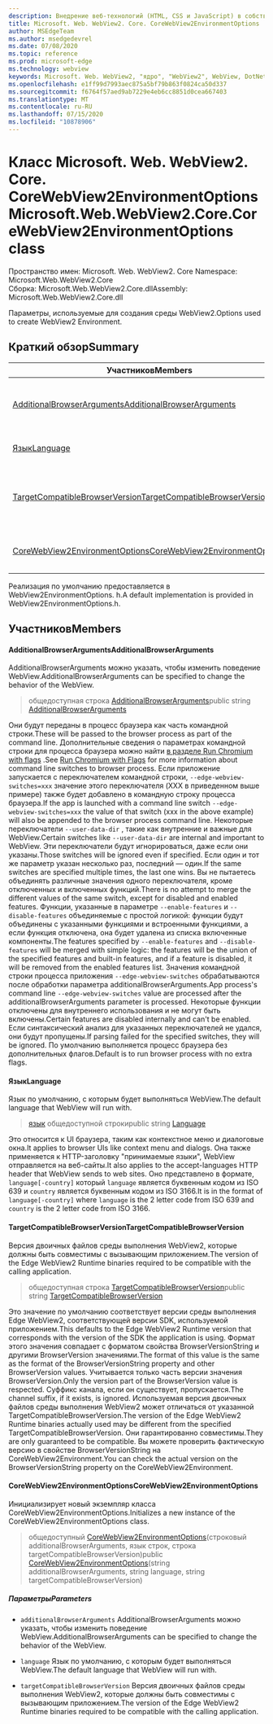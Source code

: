 ```yaml
---
description: Внедрение веб-технологий (HTML, CSS и JavaScript) в собственные приложения с помощью элемента управления Microsoft Edge WebView2
title: Microsoft. Web. WebView2. Core. CoreWebView2EnvironmentOptions
author: MSEdgeTeam
ms.author: msedgedevrel
ms.date: 07/08/2020
ms.topic: reference
ms.prod: microsoft-edge
ms.technology: webview
keywords: Microsoft. Web. WebView2, "ядро", "WebView2", WebView, DotNet, WPF, WinForms, App, EDGE, CoreWebView2, CoreWebView2Controller, браузерный элемент управления, EDGE HTML, Microsoft. Web. WebView2
ms.openlocfilehash: e1ff99d7993aec875a5bf79b863f0824ca50d337
ms.sourcegitcommit: f6764f57aed9ab7229e4eb6cc8851d0cea667403
ms.translationtype: MT
ms.contentlocale: ru-RU
ms.lasthandoff: 07/15/2020
ms.locfileid: "10878906"
---
```

# <span data-ttu-id="4c9a5-104">Класс Microsoft. Web. WebView2. Core. CoreWebView2EnvironmentOptions</span><span class="sxs-lookup"><span data-stu-id="4c9a5-104">Microsoft.Web.WebView2.Core.CoreWebView2EnvironmentOptions class</span></span> 

<span data-ttu-id="4c9a5-105">Пространство имен: Microsoft. Web. WebView2. Core </span><span class="sxs-lookup"><span data-stu-id="4c9a5-105">Namespace: Microsoft.Web.WebView2.Core</span></span>\
<span data-ttu-id="4c9a5-106">Сборка: Microsoft.Web.WebView2.Core.dll</span><span class="sxs-lookup"><span data-stu-id="4c9a5-106">Assembly: Microsoft.Web.WebView2.Core.dll</span></span>

<span data-ttu-id="4c9a5-107">Параметры, используемые для создания среды WebView2.</span><span class="sxs-lookup"><span data-stu-id="4c9a5-107">Options used to create WebView2 Environment.</span></span>

## <span data-ttu-id="4c9a5-108">Краткий обзор</span><span class="sxs-lookup"><span data-stu-id="4c9a5-108">Summary</span></span>

 <span data-ttu-id="4c9a5-109">Участников</span><span class="sxs-lookup"><span data-stu-id="4c9a5-109">Members</span></span>                        | <span data-ttu-id="4c9a5-110">Описания</span><span class="sxs-lookup"><span data-stu-id="4c9a5-110">Descriptions</span></span>
--------------------------------|---------------------------------------------
[<span data-ttu-id="4c9a5-111">AdditionalBrowserArguments</span><span class="sxs-lookup"><span data-stu-id="4c9a5-111">AdditionalBrowserArguments</span></span>](#additionalbrowserarguments) | <span data-ttu-id="4c9a5-112">AdditionalBrowserArguments можно указать, чтобы изменить поведение WebView.</span><span class="sxs-lookup"><span data-stu-id="4c9a5-112">AdditionalBrowserArguments can be specified to change the behavior of the WebView.</span></span>
[<span data-ttu-id="4c9a5-113">Язык</span><span class="sxs-lookup"><span data-stu-id="4c9a5-113">Language</span></span>](#language) | <span data-ttu-id="4c9a5-114">Язык по умолчанию, с которым будет выполняться WebView.</span><span class="sxs-lookup"><span data-stu-id="4c9a5-114">The default language that WebView will run with.</span></span>
[<span data-ttu-id="4c9a5-115">TargetCompatibleBrowserVersion</span><span class="sxs-lookup"><span data-stu-id="4c9a5-115">TargetCompatibleBrowserVersion</span></span>](#targetcompatiblebrowserversion) | <span data-ttu-id="4c9a5-116">Версия двоичных файлов среды выполнения WebView2, которые должны быть совместимы с вызывающим приложением.</span><span class="sxs-lookup"><span data-stu-id="4c9a5-116">The version of the Edge WebView2 Runtime binaries required to be compatible with the calling application.</span></span>
[<span data-ttu-id="4c9a5-117">CoreWebView2EnvironmentOptions</span><span class="sxs-lookup"><span data-stu-id="4c9a5-117">CoreWebView2EnvironmentOptions</span></span>](#corewebview2environmentoptions) | <span data-ttu-id="4c9a5-118">Инициализирует новый экземпляр класса CoreWebView2EnvironmentOptions.</span><span class="sxs-lookup"><span data-stu-id="4c9a5-118">Initializes a new instance of the CoreWebView2EnvironmentOptions class.</span></span>

<span data-ttu-id="4c9a5-119">Реализация по умолчанию предоставляется в WebView2EnvironmentOptions. h.</span><span class="sxs-lookup"><span data-stu-id="4c9a5-119">A default implementation is provided in WebView2EnvironmentOptions.h.</span></span>

## <span data-ttu-id="4c9a5-120">Участников</span><span class="sxs-lookup"><span data-stu-id="4c9a5-120">Members</span></span>

#### <span data-ttu-id="4c9a5-121">AdditionalBrowserArguments</span><span class="sxs-lookup"><span data-stu-id="4c9a5-121">AdditionalBrowserArguments</span></span> 

<span data-ttu-id="4c9a5-122">AdditionalBrowserArguments можно указать, чтобы изменить поведение WebView.</span><span class="sxs-lookup"><span data-stu-id="4c9a5-122">AdditionalBrowserArguments can be specified to change the behavior of the WebView.</span></span>

> <span data-ttu-id="4c9a5-123">общедоступная строка [AdditionalBrowserArguments](#additionalbrowserarguments)</span><span class="sxs-lookup"><span data-stu-id="4c9a5-123">public string [AdditionalBrowserArguments](#additionalbrowserarguments)</span></span>

<span data-ttu-id="4c9a5-124">Они будут переданы в процесс браузера как часть командной строки.</span><span class="sxs-lookup"><span data-stu-id="4c9a5-124">These will be passed to the browser process as part of the command line.</span></span> <span data-ttu-id="4c9a5-125">Дополнительные сведения о параметрах командной строки для процесса браузера можно найти [в разделе Run Chromium with flags](https://aka.ms/RunChromiumWithFlags) .</span><span class="sxs-lookup"><span data-stu-id="4c9a5-125">See [Run Chromium with Flags](https://aka.ms/RunChromiumWithFlags) for more information about command line switches to browser process.</span></span> <span data-ttu-id="4c9a5-126">Если приложение запускается с переключателем командной строки, `--edge-webview-switches=xxx` значение этого переключателя (XXX в приведенном выше примере) также будет добавлено в командную строку процесса браузера.</span><span class="sxs-lookup"><span data-stu-id="4c9a5-126">If the app is launched with a command line switch `--edge-webview-switches=xxx` the value of that switch (xxx in the above example) will also be appended to the browser process command line.</span></span> <span data-ttu-id="4c9a5-127">Некоторые переключатели `--user-data-dir` , такие как внутренние и важные для WebView.</span><span class="sxs-lookup"><span data-stu-id="4c9a5-127">Certain switches like `--user-data-dir` are internal and important to WebView.</span></span> <span data-ttu-id="4c9a5-128">Эти переключатели будут игнорироваться, даже если они указаны.</span><span class="sxs-lookup"><span data-stu-id="4c9a5-128">Those switches will be ignored even if specified.</span></span> <span data-ttu-id="4c9a5-129">Если один и тот же параметр указан несколько раз, последний — один.</span><span class="sxs-lookup"><span data-stu-id="4c9a5-129">If the same switches are specified multiple times, the last one wins.</span></span> <span data-ttu-id="4c9a5-130">Вы не пытаетесь объединять различные значения одного переключателя, кроме отключенных и включенных функций.</span><span class="sxs-lookup"><span data-stu-id="4c9a5-130">There is no attempt to merge the different values of the same switch, except for disabled and enabled features.</span></span> <span data-ttu-id="4c9a5-131">Функции, указанные в параметре `--enable-features` и `--disable-features` объединяемые с простой логикой: функции будут объединены с указанными функциями и встроенными функциями, а если функция отключена, она будет удалена из списка включенные компоненты.</span><span class="sxs-lookup"><span data-stu-id="4c9a5-131">The features specified by `--enable-features` and `--disable-features` will be merged with simple logic: the features will be the union of the specified features and built-in features, and if a feature is disabled, it will be removed from the enabled features list.</span></span> <span data-ttu-id="4c9a5-132">Значения командной строки процесса приложения `--edge-webview-switches` обрабатываются после обработки параметра additionalBrowserArguments.</span><span class="sxs-lookup"><span data-stu-id="4c9a5-132">App process's command line `--edge-webview-switches` value are processed after the additionalBrowserArguments parameter is processed.</span></span> <span data-ttu-id="4c9a5-133">Некоторые функции отключены для внутреннего использования и не могут быть включены.</span><span class="sxs-lookup"><span data-stu-id="4c9a5-133">Certain features are disabled internally and can't be enabled.</span></span> <span data-ttu-id="4c9a5-134">Если синтаксический анализ для указанных переключателей не удался, они будут пропущены.</span><span class="sxs-lookup"><span data-stu-id="4c9a5-134">If parsing failed for the specified switches, they will be ignored.</span></span> <span data-ttu-id="4c9a5-135">По умолчанию выполняется процесс браузера без дополнительных флагов.</span><span class="sxs-lookup"><span data-stu-id="4c9a5-135">Default is to run browser process with no extra flags.</span></span>

#### <span data-ttu-id="4c9a5-136">Язык</span><span class="sxs-lookup"><span data-stu-id="4c9a5-136">Language</span></span> 

<span data-ttu-id="4c9a5-137">Язык по умолчанию, с которым будет выполняться WebView.</span><span class="sxs-lookup"><span data-stu-id="4c9a5-137">The default language that WebView will run with.</span></span>

> <span data-ttu-id="4c9a5-138">[язык](#language) общедоступной строки</span><span class="sxs-lookup"><span data-stu-id="4c9a5-138">public string [Language](#language)</span></span>

<span data-ttu-id="4c9a5-139">Это относится к UI браузера, таким как контекстное меню и диалоговые окна.</span><span class="sxs-lookup"><span data-stu-id="4c9a5-139">It applies to browser UIs like context menu and dialogs.</span></span> <span data-ttu-id="4c9a5-140">Она также применяется к HTTP-заголовку "принимаемые языки", WebView отправляется на веб-сайты.</span><span class="sxs-lookup"><span data-stu-id="4c9a5-140">It also applies to the accept-languages HTTP header that WebView sends to web sites.</span></span> <span data-ttu-id="4c9a5-141">Оно представлено в формате, `language[-country]` который `language` является буквенным кодом из ISO 639 и `country` является буквенным кодом из ISO 3166.</span><span class="sxs-lookup"><span data-stu-id="4c9a5-141">It is in the format of `language[-country]` where `language` is the 2 letter code from ISO 639 and `country` is the 2 letter code from ISO 3166.</span></span>

#### <span data-ttu-id="4c9a5-142">TargetCompatibleBrowserVersion</span><span class="sxs-lookup"><span data-stu-id="4c9a5-142">TargetCompatibleBrowserVersion</span></span> 

<span data-ttu-id="4c9a5-143">Версия двоичных файлов среды выполнения WebView2, которые должны быть совместимы с вызывающим приложением.</span><span class="sxs-lookup"><span data-stu-id="4c9a5-143">The version of the Edge WebView2 Runtime binaries required to be compatible with the calling application.</span></span>

> <span data-ttu-id="4c9a5-144">общедоступная строка [TargetCompatibleBrowserVersion](#targetcompatiblebrowserversion)</span><span class="sxs-lookup"><span data-stu-id="4c9a5-144">public string [TargetCompatibleBrowserVersion](#targetcompatiblebrowserversion)</span></span>

<span data-ttu-id="4c9a5-145">Это значение по умолчанию соответствует версии среды выполнения Edge WebView2, соответствующей версии SDK, используемой приложением.</span><span class="sxs-lookup"><span data-stu-id="4c9a5-145">This defaults to the Edge WebView2 Runtime version that corresponds with the version of the SDK the application is using.</span></span> <span data-ttu-id="4c9a5-146">Формат этого значения совпадает с форматом свойства BrowserVersionString и другими BrowserVersion значениями.</span><span class="sxs-lookup"><span data-stu-id="4c9a5-146">The format of this value is the same as the format of the BrowserVersionString property and other BrowserVersion values.</span></span> <span data-ttu-id="4c9a5-147">Учитывается только часть версии значения BrowserVersion.</span><span class="sxs-lookup"><span data-stu-id="4c9a5-147">Only the version part of the BrowserVersion value is respected.</span></span> <span data-ttu-id="4c9a5-148">Суффикс канала, если он существует, пропускается.</span><span class="sxs-lookup"><span data-stu-id="4c9a5-148">The channel suffix, if it exists, is ignored.</span></span> <span data-ttu-id="4c9a5-149">Используемая версия двоичных файлов среды выполнения WebView2 может отличаться от указанной TargetCompatibleBrowserVersion.</span><span class="sxs-lookup"><span data-stu-id="4c9a5-149">The version of the Edge WebView2 Runtime binaries actually used may be different from the specified TargetCompatibleBrowserVersion.</span></span> <span data-ttu-id="4c9a5-150">Они гарантированно совместимы.</span><span class="sxs-lookup"><span data-stu-id="4c9a5-150">They are only guaranteed to be compatible.</span></span> <span data-ttu-id="4c9a5-151">Вы можете проверить фактическую версию в свойстве BrowserVersionString на CoreWebView2Environment.</span><span class="sxs-lookup"><span data-stu-id="4c9a5-151">You can check the actual version on the BrowserVersionString property on the CoreWebView2Environment.</span></span>

#### <span data-ttu-id="4c9a5-152">CoreWebView2EnvironmentOptions</span><span class="sxs-lookup"><span data-stu-id="4c9a5-152">CoreWebView2EnvironmentOptions</span></span> 

<span data-ttu-id="4c9a5-153">Инициализирует новый экземпляр класса CoreWebView2EnvironmentOptions.</span><span class="sxs-lookup"><span data-stu-id="4c9a5-153">Initializes a new instance of the CoreWebView2EnvironmentOptions class.</span></span>

> <span data-ttu-id="4c9a5-154">общедоступный [CoreWebView2EnvironmentOptions](#corewebview2environmentoptions)(строковый additionalBrowserArguments, язык строк, строка targetCompatibleBrowserVersion)</span><span class="sxs-lookup"><span data-stu-id="4c9a5-154">public  [CoreWebView2EnvironmentOptions](#corewebview2environmentoptions)(string additionalBrowserArguments, string language, string targetCompatibleBrowserVersion)</span></span>

##### <span data-ttu-id="4c9a5-155">Параметры</span><span class="sxs-lookup"><span data-stu-id="4c9a5-155">Parameters</span></span>
* `additionalBrowserArguments` <span data-ttu-id="4c9a5-156">AdditionalBrowserArguments можно указать, чтобы изменить поведение WebView.</span><span class="sxs-lookup"><span data-stu-id="4c9a5-156">AdditionalBrowserArguments can be specified to change the behavior of the WebView.</span></span> 

* `language` <span data-ttu-id="4c9a5-157">Язык по умолчанию, с которым будет выполняться WebView.</span><span class="sxs-lookup"><span data-stu-id="4c9a5-157">The default language that WebView will run with.</span></span> 

* `targetCompatibleBrowserVersion` <span data-ttu-id="4c9a5-158">Версия двоичных файлов среды выполнения WebView2, которые должны быть совместимы с вызывающим приложением.</span><span class="sxs-lookup"><span data-stu-id="4c9a5-158">The version of the Edge WebView2 Runtime binaries required to be compatible with the calling application.</span></span>

